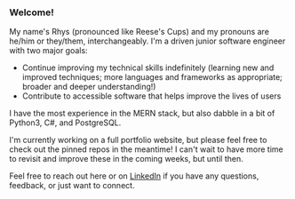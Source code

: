 ### Welcome!

My name's Rhys (pronounced like Reese's Cups) and my pronouns are he/him or they/them, interchangeably. I'm a driven junior software engineer with two major goals:
- Continue improving my technical skills indefinitely (learning new and improved techniques; more languages and frameworks as appropriate; broader and deeper understanding!)
- Contribute to accessible software that helps improve the lives of users

I have the most experience in the MERN stack, but also dabble in a bit of Python3, C#, and PostgreSQL.

I'm currently working on a full portfolio website, but please feel free to check out the pinned repos in the meantime! I can't wait to have more time to revisit and improve these in the coming weeks, but until then.

Feel free to reach out here or on [LinkedIn](https://www.linkedin.com/in/rhysrfrazier/) if you have any questions, feedback, or just want to connect.
<!--

**rhysrfrazier/rhysrfrazier** is a ✨ _special_ ✨ repository because its `README.md` (this file) appears on your GitHub profile.

Here are some ideas to get you started:

- 🔭 I’m currently working on ...
- 🌱 I’m currently learning ...
- 👯 I’m looking to collaborate on ...
- 🤔 I’m looking for help with ...
- 💬 Ask me about ...
- 📫 How to reach me: ...
- 😄 Pronouns: ...
- ⚡ Fun fact: ...
-->
